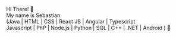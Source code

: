 Hi There! 👋<br>
My name is Sebastian<br>
(Java | HTML | CSS | React JS | Angular | Typescript<br>Javascript | PhP | Node.js | Python | SQL | C++ | .NET | Android ) 🚀<br>
